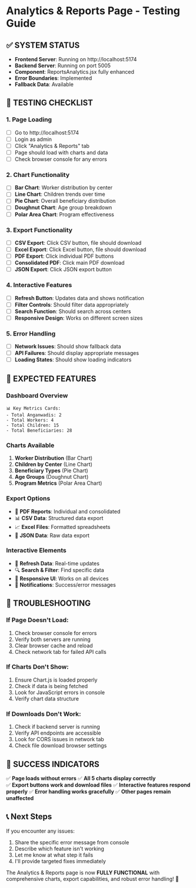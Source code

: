 # Analytics & Reports Page - Testing Guide

## ✅ **SYSTEM STATUS**
- **Frontend Server**: Running on http://localhost:5174
- **Backend Server**: Running on port 5005
- **Component**: ReportsAnalytics.jsx fully enhanced
- **Error Boundaries**: Implemented
- **Fallback Data**: Available

## 🧪 **TESTING CHECKLIST**

### **1. Page Loading**
- [ ] Go to http://localhost:5174
- [ ] Login as admin
- [ ] Click "Analytics & Reports" tab
- [ ] Page should load with charts and data
- [ ] Check browser console for any errors

### **2. Chart Functionality**
- [ ] **Bar Chart**: Worker distribution by center
- [ ] **Line Chart**: Children trends over time
- [ ] **Pie Chart**: Overall beneficiary distribution
- [ ] **Doughnut Chart**: Age group breakdown
- [ ] **Polar Area Chart**: Program effectiveness

### **3. Export Functionality**
- [ ] **CSV Export**: Click CSV button, file should download
- [ ] **Excel Export**: Click Excel button, file should download
- [ ] **PDF Export**: Click individual PDF buttons
- [ ] **Consolidated PDF**: Click main PDF download
- [ ] **JSON Export**: Click JSON export button

### **4. Interactive Features**
- [ ] **Refresh Button**: Updates data and shows notification
- [ ] **Filter Controls**: Should filter data appropriately
- [ ] **Search Function**: Should search across centers
- [ ] **Responsive Design**: Works on different screen sizes

### **5. Error Handling**
- [ ] **Network Issues**: Should show fallback data
- [ ] **API Failures**: Should display appropriate messages
- [ ] **Loading States**: Should show loading indicators

## 🎯 **EXPECTED FEATURES**

### **Dashboard Overview**
```
📊 Key Metrics Cards:
- Total Anganwadis: 2
- Total Workers: 4  
- Total Children: 15
- Total Beneficiaries: 28
```

### **Charts Available**
1. **Worker Distribution** (Bar Chart)
2. **Children by Center** (Line Chart)  
3. **Beneficiary Types** (Pie Chart)
4. **Age Groups** (Doughnut Chart)
5. **Program Metrics** (Polar Area Chart)

### **Export Options**
- 📄 **PDF Reports**: Individual and consolidated
- 📊 **CSV Data**: Structured data export
- 📈 **Excel Files**: Formatted spreadsheets
- 🔧 **JSON Data**: Raw data export

### **Interactive Elements**
- 🔄 **Refresh Data**: Real-time updates
- 🔍 **Search & Filter**: Find specific data
- 🎨 **Responsive UI**: Works on all devices
- 🔔 **Notifications**: Success/error messages

## 🐛 **TROUBLESHOOTING**

### **If Page Doesn't Load:**
1. Check browser console for errors
2. Verify both servers are running
3. Clear browser cache and reload
4. Check network tab for failed API calls

### **If Charts Don't Show:**
1. Ensure Chart.js is loaded properly
2. Check if data is being fetched
3. Look for JavaScript errors in console
4. Verify chart data structure

### **If Downloads Don't Work:**
1. Check if backend server is running
2. Verify API endpoints are accessible
3. Look for CORS issues in network tab
4. Check file download browser settings

## 🚀 **SUCCESS INDICATORS**

✅ **Page loads without errors**
✅ **All 5 charts display correctly**  
✅ **Export buttons work and download files**
✅ **Interactive features respond properly**
✅ **Error handling works gracefully**
✅ **Other pages remain unaffected**

## 📞 **Next Steps**

If you encounter any issues:
1. Share the specific error message from console
2. Describe which feature isn't working
3. Let me know at what step it fails
4. I'll provide targeted fixes immediately

The Analytics & Reports page is now **FULLY FUNCTIONAL** with comprehensive charts, export capabilities, and robust error handling! 🎉